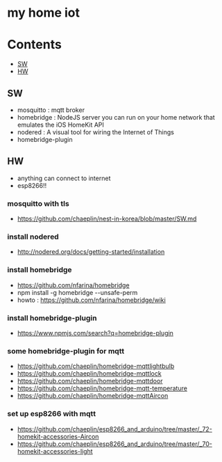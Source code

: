 my home iot
===========

# Contents
- [SW](#SW)
- [HW](#HW)


## SW
* mosquitto : mqtt broker
* homebridge : NodeJS server you can run on your home network that emulates the iOS HomeKit API
* nodered : A visual tool for wiring the Internet of Things
* homebridge-plugin

## HW
* anything can connect to internet
* esp8266!!

### mosquitto with tls
 - https://github.com/chaeplin/nest-in-korea/blob/master/SW.md

### install nodered
 - http://nodered.org/docs/getting-started/installation

### install homebridge
 - https://github.com/nfarina/homebridge
 - npm install -g homebridge --unsafe-perm
 - howto : https://github.com/nfarina/homebridge/wiki

### install homebridge-plugin
 - https://www.npmjs.com/search?q=homebridge-plugin

### some homebridge-plugin for mqtt
 - https://github.com/chaeplin/homebridge-mqttlightbulb
 - https://github.com/chaeplin/homebridge-mqttlock
 - https://github.com/chaeplin/homebridge-mqttdoor
 - https://github.com/chaeplin/homebridge-mqtt-temperature
 - https://github.com/chaeplin/homebridge-mqttAircon

### set up esp8266 with mqtt
 - https://github.com/chaeplin/esp8266_and_arduino/tree/master/_72-homekit-accessories-Aircon
 - https://github.com/chaeplin/esp8266_and_arduino/tree/master/_70-homekit-accessories-light
 

